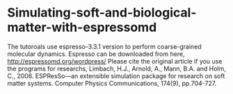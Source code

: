 # Simulating-soft-and-biological-matter-with-espressomd
The tutoroals use espresso-3.3.1 version to perform coarse-grained molecular dynamics.
Espresso can be downloaded from here, http://espressomd.org/wordpress/
Please cite the original article if you use the programs for researchs, Limbach, H.J., Arnold, A., Mann, B.A. and Holm, C., 2006.
ESPResSo—an extensible simulation package for research on soft matter systems. Computer Physics Communications, 174(9), pp.704-727.
